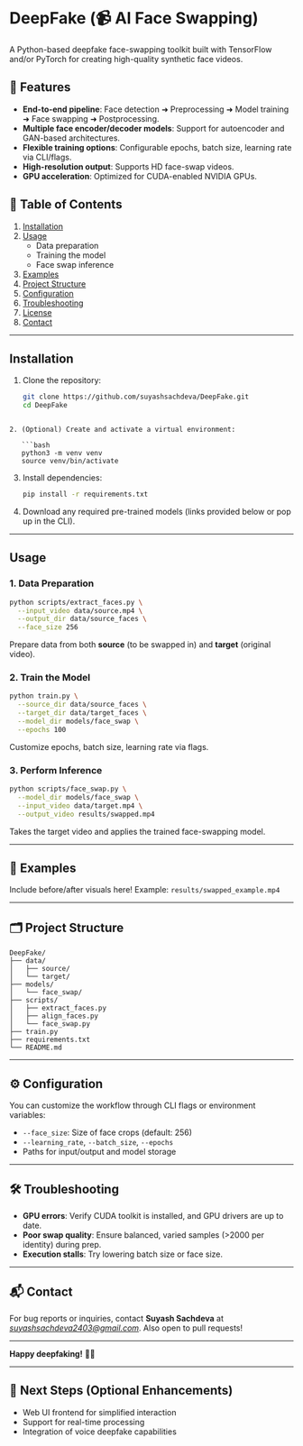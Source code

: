 

# DeepFake (📹 AI Face Swapping)

A Python-based deepfake face-swapping toolkit built with TensorFlow and/or PyTorch for creating high-quality synthetic face videos.

## 🚀 Features
- **End-to-end pipeline**: Face detection ➜ Preprocessing ➜ Model training ➜ Face swapping ➜ Postprocessing.
- **Multiple face encoder/decoder models**: Support for autoencoder and GAN-based architectures.
- **Flexible training options**: Configurable epochs, batch size, learning rate via CLI/flags.
- **High-resolution output**: Supports HD face-swap videos.
- **GPU acceleration**: Optimized for CUDA-enabled NVIDIA GPUs.

## 🧭 Table of Contents
1. [Installation](#installation)  
2. [Usage](#usage)  
   - Data preparation  
   - Training the model  
   - Face swap inference  
3. [Examples](#examples)  
4. [Project Structure](#project-structure)  
5. [Configuration](#configuration)  
6. [Troubleshooting](#troubleshooting)  
7. [License](#license)  
8. [Contact](#contact)  

---

## Installation

1. Clone the repository:  
   ```bash
   git clone https://github.com/suyashsachdeva/DeepFake.git
   cd DeepFake
```

2. (Optional) Create and activate a virtual environment:

   ```bash
   python3 -m venv venv
   source venv/bin/activate
   ```

3. Install dependencies:

   ```bash
   pip install -r requirements.txt
   ```

4. Download any required pre-trained models (links provided below or pop up in the CLI).

---

## Usage

### 1. Data Preparation

```bash
python scripts/extract_faces.py \
  --input_video data/source.mp4 \
  --output_dir data/source_faces \
  --face_size 256
```

Prepare data from both **source** (to be swapped in) and **target** (original video).

### 2. Train the Model

```bash
python train.py \
  --source_dir data/source_faces \
  --target_dir data/target_faces \
  --model_dir models/face_swap \
  --epochs 100
```

Customize epochs, batch size, learning rate via flags.

### 3. Perform Inference

```bash
python scripts/face_swap.py \
  --model_dir models/face_swap \
  --input_video data/target.mp4 \
  --output_video results/swapped.mp4
```

Takes the target video and applies the trained face-swapping model.

---

## 📸 Examples

Include before/after visuals here!
Example: `results/swapped_example.mp4`

---

## 🗂️ Project Structure

```text
DeepFake/
├── data/
│   ├── source/
│   └── target/
├── models/
│   └── face_swap/
├── scripts/
│   ├── extract_faces.py
│   ├── align_faces.py
│   └── face_swap.py
├── train.py
├── requirements.txt
└── README.md
```

---

## ⚙️ Configuration

You can customize the workflow through CLI flags or environment variables:

* `--face_size`: Size of face crops (default: 256)
* `--learning_rate`, `--batch_size`, `--epochs`
* Paths for input/output and model storage

---

## 🛠️ Troubleshooting

* **GPU errors**: Verify CUDA toolkit is installed, and GPU drivers are up to date.
* **Poor swap quality**: Ensure balanced, varied samples (>2000 per identity) during prep.
* **Execution stalls**: Try lowering batch size or face size.

---

## 📬 Contact

For bug reports or inquiries, contact **Suyash Sachdeva** at *[suyashsachdeva2403@gmail.com](mailto:suyashsachdeva2403@gmail.com)*.
Also open to pull requests!

---

**Happy deepfaking!** 🔧🤖

---

## 🧩 Next Steps (Optional Enhancements)

* Web UI frontend for simplified interaction
* Support for real-time processing
* Integration of voice deepfake capabilities
